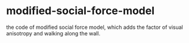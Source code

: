 # modified-social-force-model
the code of modified social force model,  which adds the factor of visual anisotropy and walking along the wall.
